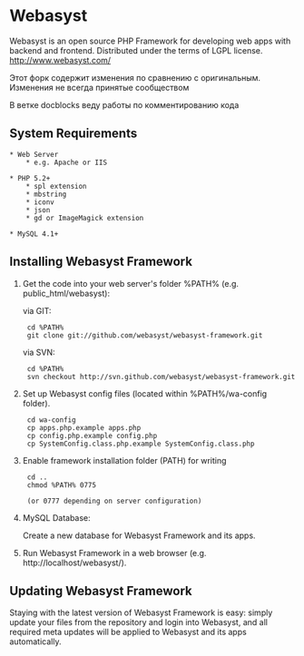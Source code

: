 # Webasyst #

Webasyst is an open source PHP Framework for developing web apps with backend and frontend.
Distributed under the terms of LGPL license.
http://www.webasyst.com/

Этот форк содержит изменения по сравнению с оригинальным. Изменения не всегда принятые сообществом 

В ветке docblocks веду работы по комментированию кода

## System Requirements ##

	* Web Server
		* e.g. Apache or IIS
		
	* PHP 5.2+
		* spl extension
		* mbstring
		* iconv
		* json
		* gd or ImageMagick extension

	* MySQL 4.1+


## Installing Webasyst Framework ##

1. Get the code into your web server's folder %PATH% (e.g. public_html/webasyst):

	via GIT:

		cd %PATH%
		git clone git://github.com/webasyst/webasyst-framework.git

	via SVN:
	
		cd %PATH%
		svn checkout http://svn.github.com/webasyst/webasyst-framework.git

2. Set up Webasyst config files (located within %PATH%/wa-config folder).

		cd wa-config
		cp apps.php.example apps.php
		cp config.php.example config.php
		cp SystemConfig.class.php.example SystemConfig.class.php

2. Enable framework installation folder (PATH) for writing

		cd ..
		chmod %PATH% 0775
		
		(or 0777 depending on server configuration)

3. MySQL Database:

	Create a new database for Webasyst Framework and its apps.

4. Run Webasyst Framework in a web browser (e.g. http://localhost/webasyst/).

## Updating Webasyst Framework ##

Staying with the latest version of Webasyst Framework is easy: simply update your files from the repository and login into Webasyst, and all required meta updates will be applied to Webasyst and its apps automatically.